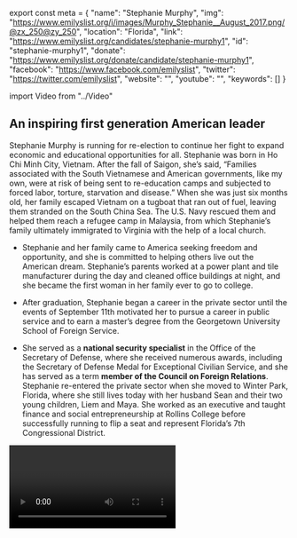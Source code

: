 export const meta = {
  "name": "Stephanie Murphy",
  "img": "https://www.emilyslist.org/i/images/Murphy_Stephanie__August_2017.png/@zx_250@zy_250",
  "location": "Florida",
  "link": "https://www.emilyslist.org/candidates/stephanie-murphy1",
  "id": "stephanie-murphy1",
  "donate": "https://www.emilyslist.org/donate/candidate/stephanie-murphy1",
  "facebook": "https://www.facebook.com/emilyslist",
  "twitter": "https://twitter.com/emilyslist",
  "website": "",
  "youtube": "",
  "keywords": []
}

import Video from "../Video"

## An inspiring first generation American leader

Stephanie Murphy is running for re-election to continue her fight to expand economic and educational opportunities for all. Stephanie was born in Ho Chi Minh City, Vietnam. After the fall of Saigon, she’s said, “Families associated with the South Vietnamese and American governments, like my own, were at risk of being sent to re-education camps and subjected to forced labor, torture, starvation and disease.” When she was just six months old, her family escaped Vietnam on a tugboat that ran out of fuel, leaving them stranded on the South China Sea. The U.S. Navy rescued them and helped them reach a refugee camp in Malaysia, from which Stephanie’s family ultimately immigrated to Virginia with the help of a local church.

- Stephanie and her family came to America seeking freedom and opportunity, and she is committed to helping others live out the American dream. Stephanie’s parents worked at a power plant and tile manufacturer during the day and cleaned office buildings at night, and she became the first woman in her family ever to go to college.

- After graduation, Stephanie began a career in the private sector until the events of September 11th motivated her to pursue a career in public service and to earn a master’s degree from the Georgetown University School of Foreign Service.

- She served as a **national security specialist** in the Office of the Secretary of Defense, where she received numerous awards, including the Secretary of Defense Medal for Exceptional Civilian Service, and she has served as a term **member of the Council on Foreign Relations**. Stephanie re-entered the private sector when she moved to Winter Park, Florida, where she still lives today with her husband Sean and their two young children, Liem and Maya. She worked as an executive and taught finance and social entrepreneurship at Rollins College before successfully running to flip a seat and represent Florida’s 7th Congressional District.

<Video id="lSkFCxaKQ_g" />

## A national security expert helping Floridians get a fair shot

“America’s greatness is not an abstract concept to me,” Stephanie has said. “I didn’t discover it from words on a page or lyrics in an anthem. My patriotism is the product of a life lesson instilled by U.S. service members who showed grace to desperate strangers at a time when they needed it most.” As a former national security specialist with experience working on counterterrorism issues, Stephanie is committed to confronting threats abroad without undermining our values. After Donald Trump issued his executive order on immigration, she spoke out strongly in opposition, arguing that it would only serve to “violate fundamental American values and undermine our national security. We must work,” she said, “in a bipartisan manner to strengthen our refugee policy in a way that keeps us secure and upholds our values.” Stephanie has called education “the single biggest factor changing the course” of her life, and is deeply committed to expanding access to education for all. As a business executive and educator, Stephanie cares deeply about growing Florida’s economy and creating jobs to help working families get ahead. One of the first pieces of legislation that she cosponsored in Congress was a bill to support entrepreneurship among women scientists. Stephanie is pro-choice and firmly committed to fighting to protect a woman’s right to make her own reproductive health care decisions, and will fight back against the GOP’s dangerous attempts to roll back Americans’ access to the health care they need.

## A rising star targeted for a tough re-election challenge

Stephanie is a rising star in the Democratic Party. She has an invaluable combination of personal and professional experience and expertise that we simply can’t afford to lose in Congress. As we face some of the biggest challenges we’ve ever faced as a country, we need Stephanie right where she is, using her unique voice and perspective to advocate for women and families. In 2016, Stephanie ran in a newly-drawn district evenly split between Democrats and Republicans following court-ordered redistricting. She ran a strong grassroots campaign, and incumbent Republican Rep. John Mica found himself vulnerable after more than two decades of advancing an extreme agenda in Congress and taking his once-safe Republican district for granted. Stephanie flipped this seat to bring new leadership to Washington in what the Orlando Sentinel called a “stunning upset,” but the 7th District is now a top target for Republican takeover in 2018 and the GOP is fighting hard to flip it back. We know Stephanie has what it takes to build and run a strong, winning campaign, but with margins this close in her district, she needs our continued support to fend off a Republican challenge. Let’s show her the full strength of the EMILY’s List community — now more than five million members strong — and show her that we have her back as she fights for our values every day.
